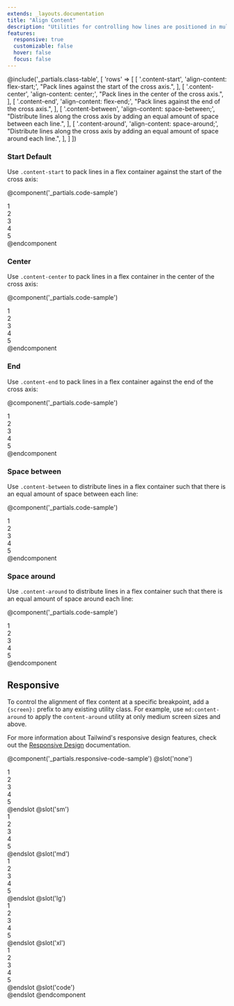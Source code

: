 ```yaml
---
extends: _layouts.documentation
title: "Align Content"
description: "Utilities for controlling how lines are positioned in multi-line flex containers."
features:
  responsive: true
  customizable: false
  hover: false
  focus: false
---
```


@include('_partials.class-table', [
  'rows' => [
    [
      '.content-start',
      'align-content: flex-start;',
      "Pack lines against the start of the cross axis.",
    ],
    [
      '.content-center',
      'align-content: center;',
      "Pack lines in the center of the cross axis.",
    ],
    [
      '.content-end',
      'align-content: flex-end;',
      "Pack lines against the end of the cross axis.",
    ],
    [
      '.content-between',
      'align-content: space-between;',
      "Distribute lines along the cross axis by adding an equal amount of space between each line.",
    ],
    [
      '.content-around',
      'align-content: space-around;',
      "Distribute lines along the cross axis by adding an equal amount of space around each line.",
    ],
  ]
])

### Start <span class="ml-2 font-semibold text-grey text-sm uppercase tracking-wide">Default</span>

Use `.content-start` to pack lines in a flex container against the start of the cross axis:

@component('_partials.code-sample')
<div class="flex content-start flex-wrap bg-grey-lighter  h-48">
  <div class="w-1/3 p-2">
    <div class="text-grey-dark text-center bg-grey-light p-2">1</div>
  </div>
  <div class="w-1/3 p-2">
    <div class="text-grey-dark text-center bg-grey-light p-2">2</div>
  </div>
  <div class="w-1/3 p-2">
    <div class="text-grey-dark text-center bg-grey-light p-2">3</div>
  </div>
  <div class="w-1/3 p-2">
    <div class="text-grey-dark text-center bg-grey-light p-2">4</div>
  </div>
  <div class="w-1/3 p-2">
    <div class="text-grey-dark text-center bg-grey-light p-2">5</div>
  </div>
</div>
@endcomponent

### Center

Use `.content-center` to pack lines in a flex container in the center of the cross axis:

@component('_partials.code-sample')
<div class="flex content-center flex-wrap bg-grey-lighter  h-48">
  <div class="w-1/3 p-2">
    <div class="text-grey-dark text-center bg-grey-light p-2">1</div>
  </div>
  <div class="w-1/3 p-2">
    <div class="text-grey-dark text-center bg-grey-light p-2">2</div>
  </div>
  <div class="w-1/3 p-2">
    <div class="text-grey-dark text-center bg-grey-light p-2">3</div>
  </div>
  <div class="w-1/3 p-2">
    <div class="text-grey-dark text-center bg-grey-light p-2">4</div>
  </div>
  <div class="w-1/3 p-2">
    <div class="text-grey-dark text-center bg-grey-light p-2">5</div>
  </div>
</div>
@endcomponent

### End

Use `.content-end` to pack lines in a flex container against the end of the cross axis:

@component('_partials.code-sample')
<div class="flex content-end flex-wrap bg-grey-lighter  h-48">
  <div class="w-1/3 p-2">
    <div class="text-grey-dark text-center bg-grey-light p-2">1</div>
  </div>
  <div class="w-1/3 p-2">
    <div class="text-grey-dark text-center bg-grey-light p-2">2</div>
  </div>
  <div class="w-1/3 p-2">
    <div class="text-grey-dark text-center bg-grey-light p-2">3</div>
  </div>
  <div class="w-1/3 p-2">
    <div class="text-grey-dark text-center bg-grey-light p-2">4</div>
  </div>
  <div class="w-1/3 p-2">
    <div class="text-grey-dark text-center bg-grey-light p-2">5</div>
  </div>
</div>
@endcomponent

### Space between

Use `.content-between` to distribute lines in a flex container such that there is an equal amount of space between each line:

@component('_partials.code-sample')
<div class="flex content-between flex-wrap bg-grey-lighter  h-48">
  <div class="w-1/3 p-2">
    <div class="text-grey-dark text-center bg-grey-light p-2">1</div>
  </div>
  <div class="w-1/3 p-2">
    <div class="text-grey-dark text-center bg-grey-light p-2">2</div>
  </div>
  <div class="w-1/3 p-2">
    <div class="text-grey-dark text-center bg-grey-light p-2">3</div>
  </div>
  <div class="w-1/3 p-2">
    <div class="text-grey-dark text-center bg-grey-light p-2">4</div>
  </div>
  <div class="w-1/3 p-2">
    <div class="text-grey-dark text-center bg-grey-light p-2">5</div>
  </div>
</div>
@endcomponent

### Space around

Use `.content-around` to distribute lines in a flex container such that there is an equal amount of space around each line:

@component('_partials.code-sample')
<div class="flex content-around flex-wrap bg-grey-lighter  h-48">
  <div class="w-1/3 p-2">
    <div class="text-grey-dark text-center bg-grey-light p-2">1</div>
  </div>
  <div class="w-1/3 p-2">
    <div class="text-grey-dark text-center bg-grey-light p-2">2</div>
  </div>
  <div class="w-1/3 p-2">
    <div class="text-grey-dark text-center bg-grey-light p-2">3</div>
  </div>
  <div class="w-1/3 p-2">
    <div class="text-grey-dark text-center bg-grey-light p-2">4</div>
  </div>
  <div class="w-1/3 p-2">
    <div class="text-grey-dark text-center bg-grey-light p-2">5</div>
  </div>
</div>
@endcomponent

## Responsive

To control the alignment of flex content at a specific breakpoint, add a `{screen}:` prefix to any existing utility class. For example, use `md:content-around` to apply the `content-around` utility at only medium screen sizes and above.

For more information about Tailwind's responsive design features, check out the [Responsive Design](/docs/responsive-design) documentation.

@component('_partials.responsive-code-sample')
@slot('none')
<div class="flex content-start flex-wrap bg-grey-lighter  h-48">
  <div class="w-1/3 p-2">
    <div class="text-grey-dark text-center bg-grey-light p-2">1</div>
  </div>
  <div class="w-1/3 p-2">
    <div class="text-grey-dark text-center bg-grey-light p-2">2</div>
  </div>
  <div class="w-1/3 p-2">
    <div class="text-grey-dark text-center bg-grey-light p-2">3</div>
  </div>
  <div class="w-1/3 p-2">
    <div class="text-grey-dark text-center bg-grey-light p-2">4</div>
  </div>
  <div class="w-1/3 p-2">
    <div class="text-grey-dark text-center bg-grey-light p-2">5</div>
  </div>
</div>
@endslot
@slot('sm')
<div class="flex content-end flex-wrap bg-grey-lighter  h-48">
  <div class="w-1/3 p-2">
    <div class="text-grey-dark text-center bg-grey-light p-2">1</div>
  </div>
  <div class="w-1/3 p-2">
    <div class="text-grey-dark text-center bg-grey-light p-2">2</div>
  </div>
  <div class="w-1/3 p-2">
    <div class="text-grey-dark text-center bg-grey-light p-2">3</div>
  </div>
  <div class="w-1/3 p-2">
    <div class="text-grey-dark text-center bg-grey-light p-2">4</div>
  </div>
  <div class="w-1/3 p-2">
    <div class="text-grey-dark text-center bg-grey-light p-2">5</div>
  </div>
</div>
@endslot
@slot('md')
<div class="flex content-center flex-wrap bg-grey-lighter  h-48">
  <div class="w-1/3 p-2">
    <div class="text-grey-dark text-center bg-grey-light p-2">1</div>
  </div>
  <div class="w-1/3 p-2">
    <div class="text-grey-dark text-center bg-grey-light p-2">2</div>
  </div>
  <div class="w-1/3 p-2">
    <div class="text-grey-dark text-center bg-grey-light p-2">3</div>
  </div>
  <div class="w-1/3 p-2">
    <div class="text-grey-dark text-center bg-grey-light p-2">4</div>
  </div>
  <div class="w-1/3 p-2">
    <div class="text-grey-dark text-center bg-grey-light p-2">5</div>
  </div>
</div>
@endslot
@slot('lg')
<div class="flex content-between flex-wrap bg-grey-lighter  h-48">
  <div class="w-1/3 p-2">
    <div class="text-grey-dark text-center bg-grey-light p-2">1</div>
  </div>
  <div class="w-1/3 p-2">
    <div class="text-grey-dark text-center bg-grey-light p-2">2</div>
  </div>
  <div class="w-1/3 p-2">
    <div class="text-grey-dark text-center bg-grey-light p-2">3</div>
  </div>
  <div class="w-1/3 p-2">
    <div class="text-grey-dark text-center bg-grey-light p-2">4</div>
  </div>
  <div class="w-1/3 p-2">
    <div class="text-grey-dark text-center bg-grey-light p-2">5</div>
  </div>
</div>
@endslot
@slot('xl')
<div class="flex content-around flex-wrap bg-grey-lighter  h-48">
  <div class="w-1/3 p-2">
    <div class="text-grey-dark text-center bg-grey-light p-2">1</div>
  </div>
  <div class="w-1/3 p-2">
    <div class="text-grey-dark text-center bg-grey-light p-2">2</div>
  </div>
  <div class="w-1/3 p-2">
    <div class="text-grey-dark text-center bg-grey-light p-2">3</div>
  </div>
  <div class="w-1/3 p-2">
    <div class="text-grey-dark text-center bg-grey-light p-2">4</div>
  </div>
  <div class="w-1/3 p-2">
    <div class="text-grey-dark text-center bg-grey-light p-2">5</div>
  </div>
</div>
@endslot
@slot('code')
<div class="none:content-start sm:content-end md:content-center lg:content-between xl:content-around ...">
  <!-- ... -->
</div>
@endslot
@endcomponent
